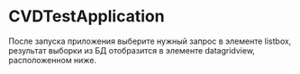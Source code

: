 # CVDTestApplication
После запуска приложения выберите нужный запрос в элементе listbox, результат выборки из БД отобразится в элементе datagridview, расположенном ниже.
